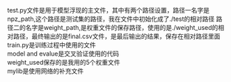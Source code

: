 test.py文件是用于模型浮现的主文件，其中有两个路径设置，路径一名字是npz_path,这个路径是测试集的路径，我在文件中初始化成了./test的相对路径
路径二的名字是weight_path,是权重文件的保存路径，使用的是./weight_used的相对路径，最终输出的是final.csv文件，是最后输出的结果，保存在相对路径里面  
train.py是训练过程中使用的文件  
model and evalue是交叉验证使用的代码  
weight_used保存的是我用的5个权重文件  
mylib是使用网络的补充文件
